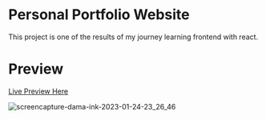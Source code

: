 # Personal Portfolio Website
This project is one of the results of my journey learning frontend with react.

# Preview
[Live Preview Here](https://portfolio-three-liard-72.vercel.app/)

![screencapture-dama-ink-2023-01-24-23_26_46](https://user-images.githubusercontent.com/73756341/214350319-3ff139fa-4150-4488-b6ca-52e2ae2caec3.png)
